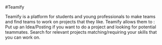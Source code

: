 #Teamify

Teamify is a platform for students and young professionals to make teams and find teams to work on projects that they like. Teamify allows them to :
Put up an Idea/Posting if you want to do a project and looking for potential teammates. 
Search for relevant projects matching/requiring your skills that you can work on.


